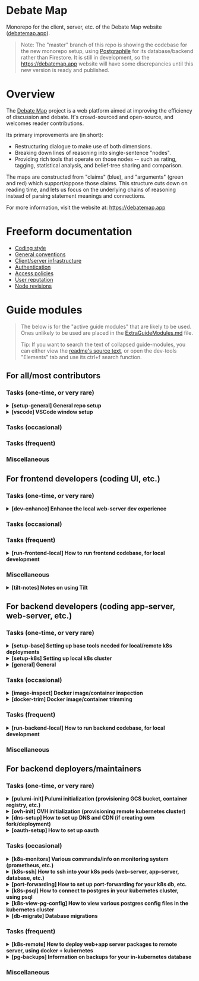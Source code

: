 # Debate Map

Monorepo for the client, server, etc. of the Debate Map website ([debatemap.app](https://debatemap.app)).

> Note: The "master" branch of this repo is showing the codebase for the new monorepo setup, using [Postgraphile](https://github.com/graphile/postgraphile) for its database/backend rather than Firestore. It is still in development, so the <https://debatemap.app> website will have some discrepancies until this new version is ready and published.

# Overview

The [Debate Map](https://debatemap.app) project is a web platform aimed at improving the efficiency of discussion and debate. It's crowd-sourced and open-source, and welcomes reader contributions.

Its primary improvements are (in short):
* Restructuring dialogue to make use of both dimensions.
* Breaking down lines of reasoning into single-sentence "nodes".
* Providing rich tools that operate on those nodes -- such as rating, tagging, statistical analysis, and belief-tree sharing and comparison.

The maps are constructed from "claims" (blue), and "arguments" (green and red) which support/oppose those claims. This structure cuts down on reading time, and lets us focus on the underlying chains of reasoning instead of parsing statement meanings and connections.

For more information, visit the website at: <https://debatemap.app>

# Freeform documentation

* [Coding style](https://github.com/debate-map/app/tree/master/Docs/CodingStyle.md)
* [General conventions](https://github.com/debate-map/app/tree/master/Docs/GeneralConventions.md)
* [Client/server infrastructure](https://github.com/debate-map/app/tree/master/Docs/ClientServerInfrastructure.md)
* [Authentication](https://github.com/debate-map/app/tree/master/Docs/Authentication.md)
* [Access policies](https://github.com/debate-map/app/tree/master/Docs/AccessPolicies.md)
* [User reputation](https://github.com/debate-map/app/tree/master/Docs/UserReputation.md)
* [Node revisions](https://github.com/debate-map/app/tree/master/Docs/NodeRevisions.md)

# Guide modules

> The below is for the "active guide modules" that are likely to be used. Ones unlikely to be used are placed in the [ExtraGuideModules.md](https://github.com/debate-map/app/tree/master/Docs/ExtraGuideModules.md) file.
>
> Tip: If you want to search the text of collapsed guide-modules, you can either view the [readme's source text](https://github.com/debate-map/app/blob/master/README.md?plain=1), or open the dev-tools "Elements" tab and use its ctrl+f search function.





## For all/most contributors

### Tasks (one-time, or very rare)

<!----><a name="setup-general"></a>
<details><summary><b>[setup-general] General repo setup</b></summary>

* 1\) Ensure [NodeJS](https://nodejs.org) (v14.13.0+) is installed, as well as [Yarn](https://yarnpkg.com/getting-started/migration) (needed for Yarn workspaces).
* 2\) Clone/download this repo to disk. (https://github.com/debate-map/app.git)
* 3\) Install this repo's dependencies by running: `yarn install`

</details>

<!----><a name="vscode"></a>
<details><summary><b>[vscode] VSCode window setup</b></summary>

Prerequisite steps: [setup-general](#setup-general)

It's recommended to split your dev setup into two vscode windows:
* 1\) Window #1 in the `Packages` folder. Use this window to open files in `Packages/client`. (opening files in `Packages/common` is also fine)
* 2\) Window #2 in the repo root, for everything else. (server development, deployment, etc.)

Reasons:
* About half of the development work is done in `Packages/client`, since it is the "driver" of most changes/functionality. And having the workload split between the two windows (by "area of concern"), helps maintain tab-count sanity, and clarity of where a given file/tab should be located.
* A separate `tasks.json` file has been set up for the two folders, so having vscode windows open in them both makes it is easier to follow the guide-module instructions. That said, a single vscode-window should work, but you'll need to reference the `tasks.json` or `package-scripts.js` files to manually run certain scripts/commands.

</details>





### Tasks (occasional)





### Tasks (frequent)





### Miscellaneous





## For frontend developers (coding UI, etc.)





### Tasks (one-time, or very rare)

<!----><a name="dev-enhance"></a>
<details><summary><b>[dev-enhance] Enhance the local web-server dev experience</b></summary>

* 1\) [opt] Install: [React Development Tools](https://chrome.google.com/webstore/detail/react-developer-tools/fmkadmapgofadopljbjfkapdkoienihi)
* 2\) [opt] Install: [MobX Development Tools](https://chrome.google.com/webstore/detail/mobx-developer-tools/pfgnfdagidkfgccljigdamigbcnndkod) (or [my fork](https://github.com/Venryx/mobx-devtools-advanced))

</details>





### Tasks (occasional)





### Tasks (frequent)

<!----><a name="run-frontend-local"></a>
<details><summary><b>[run-frontend-local] How to run frontend codebase, for local development</b></summary>

Prerequisite steps: [setup-k8s](#setup-k8s)

* 1\) If you've made code changes, make sure the relevant ts->js transpilation and/or bundle-building has taken place, for the frontend files.
	* 1.1\) Start task `#1 tsc` in vscode-1 (or run `npm start client.tsc`), for the ts->js transpilation.
	* 1.2\) Start task `#2 webpack` in vscode-1 (or run `npm start client.dev`), for the webpack bundle-building (and serving to `localhost:3005`).
* 2\) Start the serving of the frontend files. (ie. the files generated by step 1)
	* 2.1\) Option 1, using webpack directly: (faster, and recommended atm)
		* 2.1.1\) Do nothing. Webpack will already be serving the frontend files to `localhost:3005` (from step 1.2).
	* 2.2\) Option 2, using the web-server package within k8s:
		* 2.2.1\) If you've made code changes, build the frontend's webpack bundle into an actual file, in production mode, by starting task `## client.build.prodQuick` in vscode-1 (or running `npm start client.build.prodQuick`).
		* 2.2.2\) Run (in repo root): `npm start backend.tiltUp_local`
		* 2.2.3\) Wait till Tilt has finished deploying everything to your local k8s cluster. (can use the Tilt webpage/ui, or press `s` in the tilt terminal, to monitor)
* 3\) Open the locally-served frontend, by opening in your browser: `localhost:3005` (if you want to connect to the remote db, add `?db=prod` to the end of the url)
* 4\) If changes were made that affect the db schema (and you have a local k8s app-server that needs these changes applied), then switch k8s context to the local cluster (using tray icon), and run: `npm start "initDB_freshScript_k8s local"`

> For additional notes on using Tilt, see here: [tilt-notes](#tilt-notes)

</details>





### Miscellaneous

<!----><a name="tilt-notes"></a>
<details><summary><b>[tilt-notes] Notes on using Tilt</b></summary>

Prerequisite steps: [setup-base](#setup-base)

Notes:
* Tilt-up can fail the first several times you try, with error `Build Failed: kubernetes apply: error mapping postgres-operator.crunchydata.com/PostgresCluster3: no matches for kind "PostgresCluster3" in version "postgres-operator.crunchydata.com/v1beta1"`, I think because of a race condition where some of `deploy/PGO/postgres` runs before `deploy/PGO/install`, or something. To fix, just keep restarting, fiddling with Tilt UI, etc. till the "pgo" resource loads without error.
* For local cluster, tilt-up can also fail with the error `Get "https://kubernetes.docker.internal:6443/api?timeout=32s": net/http: TLS handshake timeout`. This most likely just means docker is out of memory (was the cause for me). To resolve: Completely close Docker Desktop, shutdown WSL2 (`wsl --shutdown`), restart Docker Desktop, then rerun `npm start backend.tiltUp_local`. More info: https://stackoverflow.com/a/6877982
* **Manually restarting the "pgo" resource will clear the database contents! Use with caution.**

</details>





## For backend developers (coding app-server, web-server, etc.)





### Tasks (one-time, or very rare)

<!----><a name="setup-base"></a>
<details><summary><b>[setup-base] Setting up base tools needed for local/remote k8s deployments</b></summary>

Required:
* 1\) Install Docker Desktop: https://docs.docker.com/desktop
	* 1.1\) If on Windows, your dynamic-ports range may start out misconfigured, which will (sometimes) cause conflicts with attempted port-forwards. See [here](https://superuser.com/a/1671710/231129) for the fix.
* 2\) Install Tilt: https://github.com/tilt-dev/tilt
* 3\) Install Chocolatey (optional if you install Helm another way): https://chocolatey.org/install
* 4\) Install Helm (eg. for some Tilt extensions): `choco install kubernetes-helm`

Highly recommended: (eg. used in multiple guide-modules)
* 1\) Install Lens, as a general k8s inspection tool: https://k8slens.dev
* 2\) Install DBeaver (ui for remote psql db's): https://dbeaver.io/download
* 3\) Install the VSCode [Kubernetes extension](https://marketplace.visualstudio.com/items?itemName=ms-kubernetes-tools.vscode-kubernetes-tools), and connect it with your kubeconfig file (eg. `$HOME/.kube/config`).
	* 3.1\) Also install the [Pod File System Explorer](https://marketplace.visualstudio.com/items?itemName=sandipchitale.kubernetes-file-system-explorer) component, enabling the Kubernetes extension to display the file-tree of running pods, and open their files.

Additional:
* 1\) Install the VSCode [Bridge to Kubernetes extension](https://marketplace.visualstudio.com/items?itemName=mindaro.mindaro), for replacing a service in a remote kubernetes cluster with one running locally (for easier/faster debugging).
* 2\) See here for more helpful tools: https://collabnix.github.io/kubetools

</details>

<!----><a name="setup-k8s"></a>
<details><summary><b>[setup-k8s] Setting up local k8s cluster</b></summary>

Prerequisite steps: [setup-base](#setup-base)

Options:
* Docker Desktop Kubernetes [recommended]
* K3d
* Kind

Notes:
* Docker Desktop has the advantage of not needing built docker-images to be "loaded" into the cluster; they were built there to begin with. This can save a *lot* of time, if full builds are slow. (for me, the deploy process takes ~3m on K3d, which Docker Desktop cuts out completely)
* K3d has the fastest deletion and recreation of clusters. (so restarting from scratch frequently is more doable)
* Docker Desktop seems to be the slowest running; I'd estimate that k3d is ~2x, at least for the parts I saw (eg. startup time).
* Docker Desktop seems to have more issues with some networking details; for example, I haven't been able to get the node-exporter to work on it, despite it work alright on k3d (on k3d, you sometimes need to restart tilt, but at least it works on that second try; with Docker Desktop, node-exporters has never been able to work). However, it's worth noting that it's possible it's (at least partly) due to some sort of ordering conflict; I have accidentally had docker-desktop and k3d and kind running at the same time often, so the differences I see may just be reflections of a problematic setup.
* Docker Desktop also seems to sometimes gets semi-stuck during building (where it seems to be doing nothing for ~20 or 30 seconds); not sure if it's a reliable pattern yet though.

#### Setup for Docker Desktop Kubernetes [recommended]

* 1\) Create your Kubernetes cluster in Docker Desktop, by checking "Enable Kubernetes" in the settings, and pressing apply/restart.

> To delete and recreate the cluster, use the settings panel.

#### Setup for K3d

* 1\) Download and install from here: https://k3d.io/#installation
* 2\) Create a local registry: `k3d registry create reg.localhost --port 5000`
* 3\) Create a local cluster: `k3d cluster create main-1 --registry-use k3d-reg.localhost:5000` (resulting image will be named `k3d-main-1`)
* 4\) Add an entry to your hosts file, to be able to resolve `reg.localhost`:
	* 4.1\) For Windows: Add line `127.0.0.1 k3d-reg.localhost` to `C:\Windows\System32\Drivers\etc\hosts`.
	* 4.2\) For Linux: Add line `127.0.0.1 k3d-reg.localhost` to `/etc/hosts`. (on some Linux distros, this step isn't actually necessary)

> To delete and recreate the cluster: `k3d cluster delete main-1 && k3d cluster create main-1`

#### Setup for Kind

* 1\) Download and install from here: https://kind.sigs.k8s.io/docs/user/quick-start/#installation
* 2\) Run: `kind create cluster --name main-1` (resulting image will be named `kind-main-1`)

> To delete and recreate the cluster: `kind delete cluster --name main-1 && kind create cluster --name main-1`

#### After steps

* 1\) Create an alias/copy of the k8s context you just created, renaming it to "local". (edit `$HOME/.kube/config`)
* 2\) [opt] To make future kubectl commands more convenient, set the context's default namespace: `kubectl config set-context --current --namespace=app`

#### Troubleshooting

* If your namespace gets messed up, delete it using this (regular kill command gets stuck): `npm start "backend.forceKillNS NAMESPACE_TO_KILL"` (and if that is insufficient, just reset the whole Kubernetes cluster using Docker Desktop UI)
* When the list of images/containers in Docker Desktop gets too long, see the [docker-trim](#docker-trim) module.

</details>

<!----><a name="general"></a>
<details><summary><b>[general] General</b></summary>

* 1\) Temp: Add "type:module" to a number of packages, till they're fixed. (see here: https://github.com/apollographql/apollo-client/pull/8396#issuecomment-894563662)
* 2\) Copy the `.env.template` file in the repo root, rename the copy to `.env`, and fill in the necessary environment-variables. (The sections below will show which of those environment variables are needed, and how to supply them.)

</details>





### Tasks (occasional)

<!----><a name="docker-trim"></a>
<details><summary><b>[image-inspect] Docker image/container inspection</b></summary>

Prerequisite steps: [setup-base](#setup-base)

Tools:
* Make a shortcut to `\\wsl$\docker-desktop-data\version-pack-data\community\docker\overlay2`; this is the path you can open in Windows Explorer to view the raw files in the docker-built "layers". (ie. your project's output-files, as seen in the docker builds)
* Install the Docker "dive" tool (helps for inspecting image contents without starting container): https://github.com/wagoodman/dive
* To inspect the full file-contents of an image: `docker save IMAGE_NAME -o ./Temp/output.tar` (followed by extraction, eg. using [7-zip](https://www.7-zip.org))

</details>

<!----><a name="docker-trim"></a>
<details><summary><b>[docker-trim] Docker image/container trimming</b></summary>

Prerequisite steps: [setup-base](#setup-base)

* 1\) When the list of images in Docker Desktop gets too long, press "Clean up" in the UI, check "Unused", uncheck non-main-series images, then press "Remove". (run after container-trimming to get more matches)
* 2\) When the list of containers in Docker Desktop gets too long, you can trim them using a Powershell script like the below: (based on: https://stackoverflow.com/a/68702985)
```
$containers = (docker container list -a).Split("`n") | % { [regex]::split($_, "\s+") | Select -Last 1 }
$containersToRemove = $containers | Where { ([regex]"^[a-z]+_[a-z]+$").IsMatch($_) }

# it's recommended to delete in batches, as too many at once can cause issues
$containersToRemove = $containersToRemove | Select-Object -First 30

foreach ($container in $containersToRemove) {
	# sync/wait-based version (slow)
	# docker container rm $container

	# async/background-process version (fast)
	Start-Process -FilePath docker -ArgumentList "container rm $container" -NoNewWindow
}
```

</details>





### Tasks (frequent)

<!----><a name="run-backend-local"></a>
<details><summary><b>[run-backend-local] How to run backend codebase, for local development</b></summary>

Prerequisite steps: [setup-k8s](#setup-k8s)

* 1\) Run the `dev` script for the package you're working on. (usually `npm start [app/web]-server.dev`, which equates to the `#1 app-server.dev` and `## web-server.dev` vscode tasks)
* 2\) Start the web-server (ie. the serving of frontend files), by following the [run-frontend-local](#run-frontend-local) module above.
* 3\) Start the app-server:
	* 3.1\) Option 1, using node directly: (not recommended atm)
		* 3.1.1\) Run: `npm start app-server.dev` (vscode task: `#1 app-server.dev`)
	* 3.2\) Option 2, using the app-server package within k8s:
		* 3.2.1\) Run (in repo root): `npm start backend.tiltUp_local`
		* 3.2.2\) Wait till Tilt has finished deploying everything to your local k8s cluster. (can use the Tilt webpage/ui, or press `s` in the tilt terminal, to monitor)
* 4\) If changes were made that affect the db schema, switch k8s context to the local cluster, then run: `npm start "initDB_freshScript_k8s local"`

> For additional notes on using Tilt, see here: [tilt-notes](#tilt-notes)

</details>





### Miscellaneous

## For backend deployers/maintainers

### Tasks (one-time, or very rare)

<!----><a name="pulumi-init"></a>
<details><summary><b>[pulumi-init] Pulumi initialization (provisioning GCS bucket, container registry, etc.)</b></summary>

Prerequisite steps: [cloud-project-init](#cloud-project-init)

Note: We use Google Cloud here, but others could be used.

* 1\) Install the Pulumi cli: `https://www.pulumi.com/docs/get-started/install`
* 2\) Ensure that a Pulumi project is set up, to hold the Pulumi deployment "stack".
	* 2.1\) Collaborators on the main release can contact Stephen (aka Venryx) to be added as project members (you can view it online [here](https://app.pulumi.com/Venryx/debate-map) if you have access).
	* 2.2\) If you're creating your own fork/deployment:
		* 2.2.1\) Create a new Pulumi project [here](https://app.pulumi.com). Make sure your project is named `debate-map`, so that it matches the name in `Pulumi.yaml`.
* 3\) Run: `npm start pulumiUp` (`pulumi up` also works, *if* the last result of `npm start backend.dockerPrep` is up-to-date)
* 4\) Select the stack you want to deploy to. (for now, we always deploy to `prod`)
* 5\) Review the changes it prepared, then proceed with "yes".
* 6\) After a bit, the provisioning/updating process should complete. There should now be a GCS bucket, container registry, etc. provisioned, within the Google Cloud project whose service-account was associated with Pulumi earlier.
* 7\) If the deploy went successfully, a `PulumiOutput_Public.json` file should be created in the repo root. This contains the url for your image registry, storage bucket, etc. The Tiltfile will insert these values into the Kubernetes YAML files in various places; to locate each of these insert points, you can search for the `TILT_PLACEHOLDER:` prefix.
* 8\) However, there are currently still a couple places where those creating their own fork/deployment will need to change hard-coded values:
	* 8.1\) For each package that you'll be deploying, update the `SHARED_BASE_URL` variable to match the image-url for `dm-shared-base` seen in the Tiltfile (ie. `${registryURL}/dm-shared-base`). Unfortunately the argument's value cannot be set from the Tiltfile yet, because otherwise Tilt thinks the shared-base image is unused. (ie. it doesn't see the link between the shared-base image and the server images, unless the shared-base's image-url is hard-coded in the latter's Dockerfiles)

</details>

<!----><a name="ovh-init"></a>
<details><summary><b>[ovh-init] OVH initialization (provisioning remote kubernetes cluster)</b></summary>

Note: We use OVHCloud's Public Cloud servers here, but others could be used.

* 1\) Create a Public Cloud project on OVH cloud. (in the US, us.ovhcloud.com is recommended for their in-country servers)
* 2\) Follow the instructions here to setup a Kubernetes cluster: https://youtu.be/vZOj59Oer7U?t=586  
	* 2.1\) In the "node pool" step, select "1". (Debate Map does not currently need more than one node)  
	* 2.2\) In the "node type" step, select the cheapest option, Discovery d2-4. (~$12/mo)
* 3\) Run the commands needed to integrate the kubeconfig file into your local kube config.
* 4\) Create an alias/copy of the "kubernetes-admin@Main_1" k8s context, renaming it to "ovh". (edit `$HOME/.kube/config`)
* 5\) Add your Docker authentication data to your OVH Kubernetes cluster.
	* 5.1\) Ensure that your credentials are loaded, in plain text, in your docker `config.json` file. By default, Docker Desktop does not do this! So most likely, you will need to:
		* 5.1.1\) Disable the credential-helper, by opening `$HOME/.docker/config.json`, and setting the `credsStore` field to **an empty string** (ie. `""`).
		* 5.1.2\) Log in to your image registry again. (ie. rerun step 3.4 of [docker-remote](#docker-remote))
		* 5.1.3\) Submit the credentials to OVH: `kubectl --context ovh create secret --namespace app generic registry-credentials --from-file=.dockerconfigjson=PATH_TO_DOCKER_CONFIG --type=kubernetes.io/dockerconfigjson` (the default path to the docker-config is `$HOME/.docker/config.json`, eg. `C:/Users/YOUR_USERNAME/.docker/config.json`)
	* 5.1\) You can verify that the credential-data was uploaded properly, using: `kubectl --context ovh get -o json secret registry-credentials`

</details>

<!----><a name="dns-setup"></a>
<details><summary><b>[dns-setup] How to set up DNS and CDN (if creating own fork/deployment)</b></summary>

Note: We use Cloudflare here, but others could be used.

* 1\) If not done already, update the domain-names in the code and k8s YAML files (eg. `dmvx-ingress.yaml`) to point to your chosen domain-names.
* 2\) Create a Cloudflare account, and start the add-website process on it. Follow the instructions for basic setup.
	* 2.1\) On your domain registrar manager/website, make sure that you configure Cloudflare as the DNS Name Servers.
	* 2.2\) On Cloudflare, make sure that you add an entry for both the web-server and app-server. (both pointing to the OVH kubernetes cluster host-name)
* 3\) Set up a redirect from `www.YOUR_DOMAIN.YOUR_TLD` to `YOUR_DOMAIN.YOUR_TLD`. (using the Rules section, as [seen here](https://community.cloudflare.com/t/redirecting-www-to-non-www/2949/28))
* 4\) Enable the "SSL/TLS" -> "Edge Certificates" -> "Always Use HTTPS" option. (seems to not really be necessary, presumably because Traefik doesn't respond for non-https requests so Chrome retries with https automatically, but good practice)

</details>

<!----><a name="oauth-setup"></a>
<details><summary><b>[oauth-setup] How to set up oauth</b></summary>

In order to use the oauth options for sign-in (eg. Google Sign-in), the frontend either must be running on `localhost:[3005/31005]`, or you have to create your own online "application" configs/entries on each of the oauth-providers' platforms. The below instructions are for creating those "application" configs/entries. (replace the domains with your own, of course)

Google Sign-in:
* 1\) Create a Google Cloud project for your fork.
* 2\) Go to: https://console.cloud.google.com/apis/credentials?project=YOUR_PROJECT_NAME
* 3\) In the "Credentials->OAuth 2.0 Client IDs" section, create a new "Web Application" entry.
* 4\) Set the values below: (yes, the plain `localhost` one is [also needed](https://stackoverflow.com/a/68469319))
```
Authorized JavaScript Origins:
* http://localhost
* http://localhost:3005
* http://[::1]:3005
* https://9m2x1z.nodes.c1.or1.k8s.ovh.us
* https://debatemap.app
* https://debates.app

Authorized redirect URIs:
* http://localhost:3105/auth/google/callback
* http://[::1]:3105/auth/google/callback
* https://app-server.9m2x1z.nodes.c1.or1.k8s.ovh.us/auth/google/callback
* https://app-server.debatemap.app/auth/google/callback
* https://app-server.debates.app/auth/google/callback
* https://app-server.debatemap.app/auth/google/callback_returnToLocalhost
* https://app-server.debates.app/auth/google/callback_returnToLocalhost
```

</details>





### Tasks (occasional)

<!----><a name="k8s-monitors"></a>
<details><summary><b>[k8s-monitors] Various commands/info on monitoring system (prometheus, etc.)</b></summary>

* To open a bash shell in the main prometheus pod: `kubectl exec -it prometheus-k8s-[0/1] -n monitoring -- sh` (or just use Lens)
* To view the Grafana monitor webpage, open: `localhost:[3405/4405]` (`3405` for local, `4405` for remote, if using Tilt; if not, manually launch using Lens)
	> The page will ask for username and password. On first launch, this will be `admin` and `admin`.
	>
	> The Grafana instance has been preconfigured with some useful dashboards, which can be accessed through: Dashboards (in sidebar) -> Manage -> Default -> [dashboard name]. You can import additional plugins/dashboards from the Grafana [plugin library](https://grafana.com/grafana/plugins) and [dashboard library](https://grafana.com/grafana/dashboards).
<!-- * To view the Prometheus monitor webpage, open (not currently working): `localhost:31002` -->
* To view the Prometheus monitor webpage, open the k8s cluster in Lens, find the `prometheus` service, then click it's "Connection->Ports" link.
	> The page will ask for username and password. On first launch, this will be `admin` and `admin`.
<!-- * To view the cAdvisor monitor webpage, open (not currently working): `localhost:31001` -->
* To view the cAdvisor monitor webpage [not currently working/enabled], open the k8s cluster in Lens, find the `cadvisor` service, then click it's "Connection->Ports" link.

</details>

<!----><a name="k8s-ssh"></a>
<details><summary><b>[k8s-ssh] How to ssh into your k8s pods (web-server, app-server, database, etc.)</b></summary>

* For web-server: `npm start ssh.web-server`
* For app-server: `npm start ssh.app-server`
* For database: `npm start ssh.db`
* For others: `kubectl exec -it $(kubectl get pod -o name -n NAMESPACE -l LABEL_NAME=LABEL_VALUE) -- bash`

Note: If you merely want to explore the file-system of a running pod, it's recommended to use the [Kubernetes Pod File System Explorer](https://marketplace.visualstudio.com/items?itemName=sandipchitale.kubernetes-file-system-explorer) VSCode extension, as it's faster and easier. For editing files, see here: https://github.com/sandipchitale/kubernetes-file-system-explorer/issues/4

</details>

<!----><a name="port-forwarding"></a>
<details><summary><b>[port-forwarding] How to set up port-forwarding for your k8s db, etc.</b></summary>

For database pod:
* 1\) If you have tilt running, a port-forward should already be set up, on the correct port. (`3205` for your local cluster, and `4205` for your remote cluster)
* 2\) You can also set up the port-forwarding by running the script: `npm start backend.forward_[local/remote]DB`

</details>

<!----><a name="k8s-psql"></a>
<details><summary><b>[k8s-psql] How to connect to postgres in your kubernetes cluster, using psql</b></summary>

Note: The instructions below are written to work for both the local and remote k8s clusters. Some substitutions are thus needed:
* Anywhere you see `[local/ovh]`, replace it with `local` for your local cluster, and `ovh` for your remote cluster. (can also be omitted, if current context matches your target)
* Anywhere you see `[3205/4205]`, replace it with `3205` for your local cluster, and `4205` for your remote cluster.

The easy way:
* 1\) Run: `npm start "ssh.db [linux/ovh]"`
* 2\) Run (in vm shell that opens): `psql`

The hard way: (using external psql with port-forwarding, rather than ssh'ing into the pod directly)
* 1\) Set up a port-forward from `localhost:[3205/4205]` to your k8s database pod. (see: [port-forwarding](#port-forwarding))
* 2\) To access `psql`, as the "admin" user, run the below...
	* 2.1\) In Windows (PS), option A: `$env:PGPASSWORD=$(kubectl --context [local/ovh] -n postgres-operator get secrets debate-map-pguser-admin -o go-template='{{.data.password | base64decode}}'); psql -h localhost -p [3205/4205] -U admin -d debate-map`
	* 2.2\) In Windows (PS), option B: `Add-Type -AssemblyName System.Web; psql "postgresql://admin:$([System.Web.HTTPUtility]::UrlEncode("$(kubectl --context [local/ovh] -n postgres-operator get secrets debate-map-pguser-admin -o go-template='{{.data.password | base64decode}}')"))@localhost:[3205/4205]/debate-map"`
	* 2.3\) In Linux/WSL, option A (not working atm; can't access tilt's port-forwards): `PGPASSWORD="$(kubectl --context [local/ovh] -n postgres-operator get secrets debate-map-pguser-admin -o go-template='{{.data.password | base64decode}}')" psql -h localhost -p [3205/4205] -U admin -d debate-map`
	* 2.4\) In Linux/WSL, option B (not working atm; same reason): `psql "postgresql://admin:$(printf %s "$(kubectl --context [local/ovh] -n postgres-operator get secrets debate-map-pguser-admin -o go-template='{{.data.password | base64decode}}')"|jq -sRr @uri)@localhost:[3205/4205]/debate-map"`
* 3\) To access `psql`, as the "debate-map" user, replace "admin" with "debate-map" and "debate-map-pguser-admin" with "debate-map-pguser-debate-map" in commands above.
* 4\) To access `psql`, as the "postgres" user: I don't know how yet. (I couldn't find a "secrets" entry for it using kubectl)

Note: The `psql` binary is not installed in Linux/WSL at the start. If you want `psql` runnable from within WSL, run the below setup:
```
sudo apt install postgresql-client-common
# make above usable by providing implementation (from: https://stackoverflow.com/a/60923031)
sudo apt update
sudo apt -y upgrade
sudo apt -y install vim bash-completion wget
wget --quiet -O - https://www.postgresql.org/media/keys/ACCC4CF8.asc | sudo apt-key add -
echo "deb http://apt.postgresql.org/pub/repos/apt/ `lsb_release -cs`-pgdg main" | sudo tee /etc/apt/sources.list.d/pgdg.list
sudo apt update
sudo apt -y install postgresql-client-13
```

</details>

<!----><a name="k8s-view-pg-config"></a>
<details><summary><b>[k8s-view-pg-config] How to view various postgres config files in the kubernetes cluster</b></summary>

To view the pg config files `postgresql.conf`, `pg_hba.conf`, etc.:
* 1\) Run: `kubectl exec -it $(kubectl get pod -n postgres-operator -o name -l postgres-operator.crunchydata.com/cluster=debate-map,postgres-operator.crunchydata.com/role=master) -- bash`
* 2\) Run (in new bash): `cat /pgdata/pg13/XXX`

</details>

<!----><a name="db-migrate"></a>
<details><summary><b>[db-migrate] Database migrations</b></summary>

See here for overview: <https://github.com/Venryx/web-vcore/tree/master/Docs/DatabaseMigrations.md>

Actions:
* To create a new migration, make a copy of the latest migration in `Knex/Migrations`, rename it (incrementing the number), then clear the up/down functions.

</details>





### Tasks (frequent)

<!----><a name="k8s-remote"></a>
<details><summary><b>[k8s-remote] How to deploy web+app server packages to remote server, using docker + kubernetes</b></summary>

Prerequisite steps: [pulumi-init](#pulumi-init), [ovh-init](#ovh-init)

* 1\) Ensure that the distribution files are ready for any packages you've made changes to:
	1.1\) If you've changed files in `client`, then follow its ts->js transpilation instructions, then build the webpack bundle into an actual file, in production mode, by starting task `## client.build.prodQuick` in vscode-1 (or running `npm start client.build.prodQuick`).
	1.2\) If you've changed files in `web-server` or `app-server`, then follow its ts->js transpilation instructions.
* 2\) Run: `npm start backend.tiltUp_ovh` (reminder: if you've made code changes, make sure the relevant ts->js transpilation and/or bundle-building has taken place, as accomplished through the `tsc`/`dev`/`build` scripts of each package)
* 3\) Verify that the deployment was successful, by visiting the web-server: `http://CLUSTER_URL:4105`. (replace `CLUSTER_URL` with the url listed in the OVH control panel)
* 4\) If you haven't yet, initialize the DB:
	* 4.1\) Run: `npm start "app-server.initDB_freshScript_k8s ovh"`
* 5\) You should now be able to sign in, on the web-server page above. The first user that signs in is assumed to be one of the owner/developer, and thus granted admin permissions.

> For additional notes on using Tilt, see here: [tilt-notes](#tilt-notes)

</details>

<!----><a name="pg-backups"></a>
<details><summary><b>[pg-backups] Information on backups for your in-kubernetes database</b></summary>

General notes:
* Automatic backups are already set up, writing to the `debate-map-prod-uniform-private` bucket provisioned by Pulumi in the Google Cloud, at the path: `/db-backups-pgbackrest`.
* Schedule: Once a week, a "full" backup is created; once a day, a "differential" backup is created.
* If you ever get the error `command terminated with exit code 28: ERROR: [028]: backup and archive info files exist but do not match the database HINT: is this the correct stanza? HINT: did an error occur during stanza-upgrade?`, see [here](https://github.com/pgbackrest/pgbackrest/issues/1066#issuecomment-907802025) for an explanation/solution.

Backup structure:
* Backups in pgbackrest are split into two parts: base-backups (the `db-backups-pgbackrest/backup` cloud-folder), and wal-archives (the `db-backups-pgbackrest/archive` cloud-folder).
	* Base-backups are complete physical copies of the database, as seen during the given generation period. (well, complete copies if of type `full`; `differential` backups rely on the last `full` backup to be complete, and `incremental` backups rely on the last `full` backup, the last `differential` (if any), along with the in-between series of `incremental` backups)
	* Wal-archives are small files that are frequently being created, which is basically a streaming "changelog" of database updates. Wal-archives allow you to do point-in-time restores to arbitrary times, by augmenting the base-backups with the detailed sequence of changes since them.

Actions:
* To view the list of backups in the Google Cloud UI, run: `npm start backend.viewDBBackups`

To manually trigger the creation of a full backup:
* 1\) Run: `npm start backend.makeDBBackup`
* 2\) Confirm that the backup was created by viewing the list of backups. (using `npm start backend.viewDBBackups`)
	* 2.1\) If the backup failed (which is problematic because it seems to block subsequent backup attempts), you can:
		* 2.1.1\) Trigger a retry by running `npm start backend.makeDBBackup_retry` PGO will then notice the unfinished job is missing and recreate it, which should hopefully work this time.
		* 2.1.2\) Or cancel the manual backup by running: `npm start backend.makeDBBackup_cancel`

To restore a backup:
* 1\) Find the point in time that you want to restore the database to. Viewing the list of base-backups in the Google Cloud UI (using `npm start backend.viewDBBackups`) can help with this, as a reference point (eg. if you made a backup just before a set of changes you now want to revert).
* 2\) Prepare the postgres-operator to restore the backup, into either a new or the current postgres instance/pod-set:
	* 2.1\) Option 1, into a new postgres instance/pod-set that then gets promoted to master (PGO recommended way):
		* 2.1.1\) Ensure that the tilt-up script is running for the target context. (and disable any tilt-up scripts running for other contexts)
		* 2.1.2\) Uncomment the `dataSource` field in `postgres.yaml`, uncomment + fill-in the section matching the restore-type you want (then save the file):
			* 2.1.2.1\) If you want to restore exactly to a base-backup (without any wal-archive replaying), use the first section. (modifying "set" to the base-backup folder-name seen in the cloud-bucket)
				* 2.1.2.1.1\) At the moment, you also have to run a `psql` command to complete the restore. See [here](https://github.com/CrunchyData/postgres-operator/issues/1886#issuecomment-907784977).
			* 2.1.2.2\) If you want to restore to a specific point-in-time (with wal-archive replaying), use the second section. (modifying "target" to the time you want to restore to, with a specified timezone [UTC recommended])
	* 2.2\) Option 2, into the existing postgres instance/pod-set (imperative, arguably cleaner way -- but not yet working/reliable):
		* 2.2.1\) Run: `npm start "backend.restoreDBBackup_prep BACKUP_LABEL"` This script patches the postgres-operator deployment/configuration to contain [the fields](https://access.crunchydata.com/documentation/postgres-operator/5.0.2/tutorial/disaster-recovery/#perform-an-in-place-point-in-time-recovery-pitr) that mark a restoration as active, and specify which backup to use.
* 3\) To actually activate the restore operation, run: `npm start backend.restoreDBBackup_apply` This will update the `.../pgbackrest-restore` annotation on the postgres-operator CRD to the current-time, which the operator interprets as the "go signal" to apply the specifying restoration operation.
	* 3.1\) If using approach 1, you also have to restart [possibly twice, if it gets stuck] the `pgo` resource using the Tilt UI here. (this clears the old instance/pod-set, and creates a new one, which then tries to load from the specified data-source)
* 4\) Observe the logs in the Tilt UI, to track the progress of the restore. (it takes about 2.5 minutes just to start, so be patient; also, you can ignore the `WARN: --delta or --force specified but unable to find...` message, as that just means it's a fresh cluster that has to restore from scratch, which the restore module finds odd since it notices the useless [automatically added] delta/force flag)
* 5\) Check whether the restore operation succeeded, by loading up the website. (you may have to wait a bit for the app-server to reconnect; you can restart it manually to speed this up)
* 6\) If the restore operation did not succeed, you'll want to either make sure it does complete, or cancel the restore operation (else it will keep trying to apply the restore, which may succeed later on when you don't want or expect it to, causing data loss). To cancel the restore:
	* 6.1\) If option 1 was taken: Recomment the `dataSource` field in `postgres.yaml`, then save the file.
	* 6.2\) If option 2 was taken: Run: `npm start backend.restoreDBBackup_cancel`.
* 7\) After the restore is complete, clean things up:
	* 7.1\) If option 1 was taken: Recomment the `dataSource` field in `postgres.yaml`, then save the file. (needed so the restore operation is not attempted for other contexts, when their tilt-up scripts are run)
	* 7.2\) If option 2 was taken: No action is necessary, because the postgres-operator remembers that the last-set value for the `pgbackrest-restore` annotation has already been applied, and the restore config was only placed into the target context. (If you want to be extra sure, though, you could follow step 6.2; this is fine, because the restore has already taken place, so it will not be reverted or the like.)

</details>





### Miscellaneous